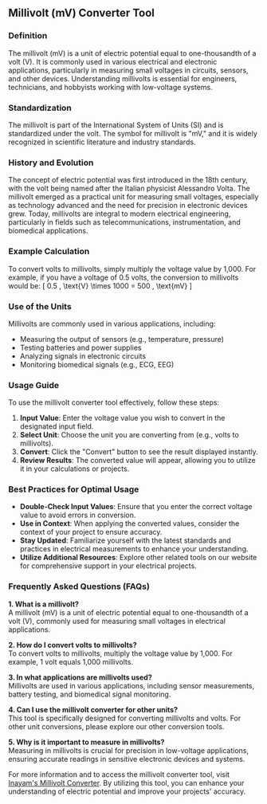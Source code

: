 ## Millivolt (mV) Converter Tool

### Definition
The millivolt (mV) is a unit of electric potential equal to one-thousandth of a volt (V). It is commonly used in various electrical and electronic applications, particularly in measuring small voltages in circuits, sensors, and other devices. Understanding millivolts is essential for engineers, technicians, and hobbyists working with low-voltage systems.

### Standardization
The millivolt is part of the International System of Units (SI) and is standardized under the volt. The symbol for millivolt is "mV," and it is widely recognized in scientific literature and industry standards. 

### History and Evolution
The concept of electric potential was first introduced in the 18th century, with the volt being named after the Italian physicist Alessandro Volta. The millivolt emerged as a practical unit for measuring small voltages, especially as technology advanced and the need for precision in electronic devices grew. Today, millivolts are integral to modern electrical engineering, particularly in fields such as telecommunications, instrumentation, and biomedical applications.

### Example Calculation
To convert volts to millivolts, simply multiply the voltage value by 1,000. For example, if you have a voltage of 0.5 volts, the conversion to millivolts would be:
\[ 
0.5 \, \text{V} \times 1000 = 500 \, \text{mV} 
\]

### Use of the Units
Millivolts are commonly used in various applications, including:
- Measuring the output of sensors (e.g., temperature, pressure)
- Testing batteries and power supplies
- Analyzing signals in electronic circuits
- Monitoring biomedical signals (e.g., ECG, EEG)

### Usage Guide
To use the millivolt converter tool effectively, follow these steps:
1. **Input Value**: Enter the voltage value you wish to convert in the designated input field.
2. **Select Unit**: Choose the unit you are converting from (e.g., volts to millivolts).
3. **Convert**: Click the "Convert" button to see the result displayed instantly.
4. **Review Results**: The converted value will appear, allowing you to utilize it in your calculations or projects.

### Best Practices for Optimal Usage
- **Double-Check Input Values**: Ensure that you enter the correct voltage value to avoid errors in conversion.
- **Use in Context**: When applying the converted values, consider the context of your project to ensure accuracy.
- **Stay Updated**: Familiarize yourself with the latest standards and practices in electrical measurements to enhance your understanding.
- **Utilize Additional Resources**: Explore other related tools on our website for comprehensive support in your electrical projects.

### Frequently Asked Questions (FAQs)

**1. What is a millivolt?**  
A millivolt (mV) is a unit of electric potential equal to one-thousandth of a volt (V), commonly used for measuring small voltages in electrical applications.

**2. How do I convert volts to millivolts?**  
To convert volts to millivolts, multiply the voltage value by 1,000. For example, 1 volt equals 1,000 millivolts.

**3. In what applications are millivolts used?**  
Millivolts are used in various applications, including sensor measurements, battery testing, and biomedical signal monitoring.

**4. Can I use the millivolt converter for other units?**  
This tool is specifically designed for converting millivolts and volts. For other unit conversions, please explore our other conversion tools.

**5. Why is it important to measure in millivolts?**  
Measuring in millivolts is crucial for precision in low-voltage applications, ensuring accurate readings in sensitive electronic devices and systems.

For more information and to access the millivolt converter tool, visit [Inayam's Millivolt Converter](https://www.inayam.co/unit-converter/electric_potential). By utilizing this tool, you can enhance your understanding of electric potential and improve your projects' accuracy.